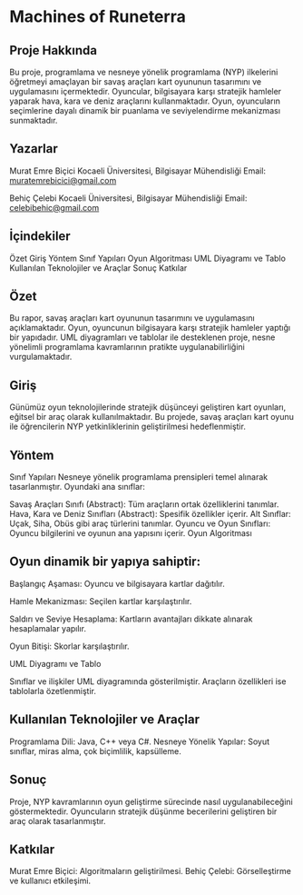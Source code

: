 # Machines of Runeterra

## Proje Hakkında
Bu proje, programlama ve nesneye yönelik programlama (NYP) ilkelerini öğretmeyi amaçlayan bir savaş araçları kart oyununun tasarımını ve uygulamasını içermektedir. Oyuncular, bilgisayara karşı stratejik hamleler yaparak hava, kara ve deniz araçlarını kullanmaktadır. Oyun, oyuncuların seçimlerine dayalı dinamik bir puanlama ve seviyelendirme mekanizması sunmaktadır.

## Yazarlar
Murat Emre Biçici
Kocaeli Üniversitesi, Bilgisayar Mühendisliği
Email: muratemrebicici@gmail.com

Behiç Çelebi
Kocaeli Üniversitesi, Bilgisayar Mühendisliği
Email: celebibehic@gmail.com

## İçindekiler
Özet
Giriş
Yöntem
Sınıf Yapıları
Oyun Algoritması
UML Diyagramı ve Tablo
Kullanılan Teknolojiler ve Araçlar
Sonuç
Katkılar

## Özet
Bu rapor, savaş araçları kart oyununun tasarımını ve uygulamasını açıklamaktadır. Oyun, oyuncunun bilgisayara karşı stratejik hamleler yaptığı bir yapıdadır. UML diyagramları ve tablolar ile desteklenen proje, nesne yönelimli programlama kavramlarının pratikte uygulanabilirliğini vurgulamaktadır.

## Giriş
Günümüz oyun teknolojilerinde stratejik düşünceyi geliştiren kart oyunları, eğitsel bir araç olarak kullanılmaktadır. Bu projede, savaş araçları kart oyunu ile öğrencilerin NYP yetkinliklerinin geliştirilmesi hedeflenmiştir.

## Yöntem
Sınıf Yapıları
Nesneye yönelik programlama prensipleri temel alınarak tasarlanmıştır. Oyundaki ana sınıflar:

Savaş Araçları Sınıfı (Abstract): Tüm araçların ortak özelliklerini tanımlar.
Hava, Kara ve Deniz Sınıfları (Abstract): Spesifik özellikler içerir.
Alt Sınıflar: Uçak, Siha, Obüs gibi araç türlerini tanımlar.
Oyuncu ve Oyun Sınıfları: Oyuncu bilgilerini ve oyunun ana yapısını içerir.
Oyun Algoritması

## Oyun dinamik bir yapıya sahiptir:

 Başlangıç Aşaması: Oyuncu ve bilgisayara kartlar dağıtılır.
 
 Hamle Mekanizması: Seçilen kartlar karşılaştırılır.
 
 Saldırı ve Seviye Hesaplama: Kartların avantajları dikkate alınarak hesaplamalar yapılır.
 
 Oyun Bitişi: Skorlar karşılaştırılır.
 
UML Diyagramı ve Tablo

Sınıflar ve ilişkiler UML diyagramında gösterilmiştir. Araçların özellikleri ise tablolarla özetlenmiştir.

## Kullanılan Teknolojiler ve Araçlar
Programlama Dili: Java, C++ veya C#.
Nesneye Yönelik Yapılar: Soyut sınıflar, miras alma, çok biçimlilik, kapsülleme.
## Sonuç
Proje, NYP kavramlarının oyun geliştirme sürecinde nasıl uygulanabileceğini göstermektedir. Oyuncuların stratejik düşünme becerilerini geliştiren bir araç olarak tasarlanmıştır.

## Katkılar
Murat Emre Biçici: Algoritmaların geliştirilmesi.
Behiç Çelebi: Görselleştirme ve kullanıcı etkileşimi.
